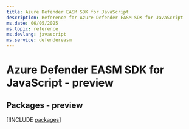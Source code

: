 ```yaml
---
title: Azure Defender EASM SDK for JavaScript
description: Reference for Azure Defender EASM SDK for JavaScript
ms.date: 06/05/2025
ms.topic: reference
ms.devlang: javascript
ms.service: defendereasm
---
```

# Azure Defender EASM SDK for JavaScript - preview
## Packages - preview
[!INCLUDE [packages](defender-easm-index.md)]